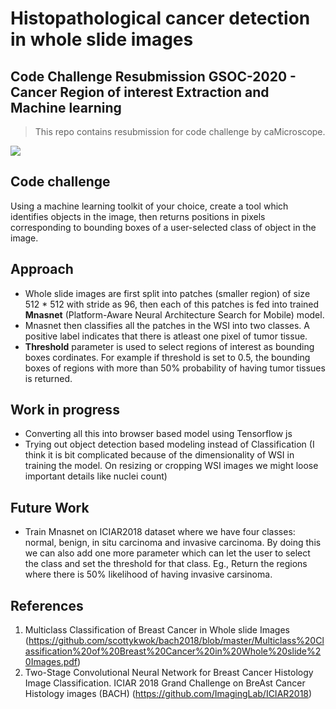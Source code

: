# Histopathological cancer detection in whole slide images

## Code Challenge Resubmission GSOC-2020 - Cancer Region of interest Extraction and Machine learning

> This repo contains resubmission for code challenge by caMicroscope.

![](https://github.com/divyaprabha123/caMicroscopeGSOC_2/blob/master/output/FINAL.gif)


## Code challenge

Using a machine learning toolkit of your choice, create a tool which identifies objects in the image, then returns positions in pixels corresponding to bounding boxes of a user-selected class of object in the image. 

## Approach

 - Whole slide images are first split into patches (smaller region) of size 512 * 512 with stride as 96, then each of this patches is fed into trained **Mnasnet** (Platform-Aware Neural Architecture Search for Mobile) model.
 - Mnasnet then classifies all the patches in the WSI into two classes. A positive label indicates that there is atleast one pixel of tumor tissue. 
 - **Threshold** parameter is used to select regions of interest as bounding boxes cordinates. For example if threshold is set to 0.5, the bounding boxes of regions with more than 50% probability of having tumor tissues is returned. 

## Work in progress
- Converting all this into browser based model using Tensorflow js
- Trying out object detection based modeling instead of Classification (I think it is bit complicated because of the dimensionality of WSI in training the model. On resizing or cropping WSI images we might loose important details like nuclei count)

## Future Work
- Train Mnasnet on ICIAR2018 dataset where we have four classes: normal, benign, in situ carcinoma and invasive carcinoma. By doing this we can also add one more parameter which can let the user to select the class and set the threshold for that class. Eg., Return the regions where there is 50% likelihood of having invasive carsinoma.
## References

1. Multiclass Classification of Breast Cancer in Whole slide Images (https://github.com/scottykwok/bach2018/blob/master/Multiclass%20Classification%20of%20Breast%20Cancer%20in%20Whole%20slide%20Images.pdf)
2. Two-Stage Convolutional Neural Network for Breast Cancer Histology Image Classification. ICIAR 2018 Grand Challenge on BreAst Cancer Histology images (BACH) (https://github.com/ImagingLab/ICIAR2018)

